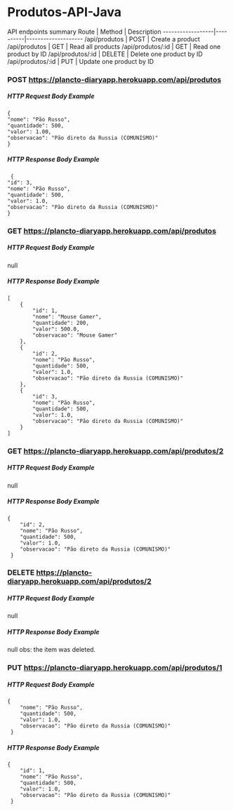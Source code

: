 # Produtos-API-Java

API endpoints summary
Route             | Method   | Description
------------------|----------|--------------------
/api/produtos     | POST     | Create a product
/api/produtos     | GET      | Read all products
/api/produtos/:id | GET      | Read one product by ID
/api/produtos/:id | DELETE   | Delete one product by ID
/api/produtos/:id | PUT      | Update one product by ID

### POST https://plancto-diaryapp.herokuapp.com/api/produtos

##### HTTP Request Body Example
    
    {
    "nome": "Pão Russo",
    "quantidade": 500,
    "valor": 1.00,
    "observacao": "Pão direto da Russia (COMUNISMO)"
    }
    

##### HTTP Response Body Example

     {
    "id": 3,
    "nome": "Pão Russo",
    "quantidade": 500,
    "valor": 1.0,
    "observacao": "Pão direto da Russia (COMUNISMO)"
    }
    
### GET https://plancto-diaryapp.herokuapp.com/api/produtos

##### HTTP Request Body Example
  null
  
##### HTTP Response Body Example
    [
        {
            "id": 1,
            "nome": "Mouse Gamer",
            "quantidade": 200,
            "valor": 500.0,
            "observacao": "Mouse Gamer"
        },
        {
            "id": 2,
            "nome": "Pão Russo",
            "quantidade": 500,
            "valor": 1.0,
            "observacao": "Pão direto da Russia (COMUNISMO)"
        },
        {
            "id": 3,
            "nome": "Pão Russo",
            "quantidade": 500,
            "valor": 1.0,
            "observacao": "Pão direto da Russia (COMUNISMO)"
        }
    ]
    
### GET https://plancto-diaryapp.herokuapp.com/api/produtos/2
    
##### HTTP Request Body Example
  null
  
##### HTTP Response Body Example

    {
        "id": 2,
        "nome": "Pão Russo",
        "quantidade": 500,
        "valor": 1.0,
        "observacao": "Pão direto da Russia (COMUNISMO)"
     }
     
### DELETE https://plancto-diaryapp.herokuapp.com/api/produtos/2
    
##### HTTP Request Body Example
  null
  
##### HTTP Response Body Example
  null  obs: the item was deleted.
  
  
  
### PUT https://plancto-diaryapp.herokuapp.com/api/produtos/1
    
##### HTTP Request Body Example
    {
        "nome": "Pão Russo",
        "quantidade": 500,
        "valor": 1.0,
        "observacao": "Pão direto da Russia (COMUNISMO)"
     }
  
##### HTTP Response Body Example

    {
        "id": 1,
        "nome": "Pão Russo",
        "quantidade": 500,
        "valor": 1.0,
        "observacao": "Pão direto da Russia (COMUNISMO)"
     }
